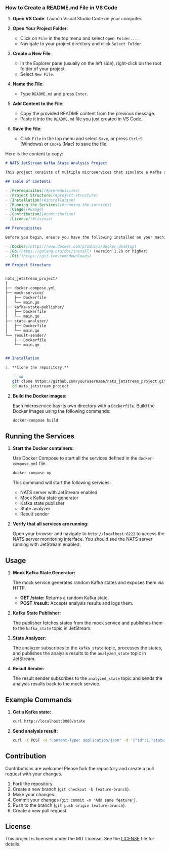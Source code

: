 ### How to Create a README.md File in VS Code

1. **Open VS Code**: Launch Visual Studio Code on your computer.

2. **Open Your Project Folder**:
   - Click on `File` in the top menu and select `Open Folder...`.
   - Navigate to your project directory and click `Select Folder`.

3. **Create a New File**:
   - In the Explorer pane (usually on the left side), right-click on the root folder of your project.
   - Select `New File`.

4. **Name the File**:
   - Type `README.md` and press `Enter`.

5. **Add Content to the File**:
   - Copy the provided README content from the previous message.
   - Paste it into the `README.md` file you just created in VS Code.

6. **Save the File**:
   - Click `File` in the top menu and select `Save`, or press `Ctrl+S` (Windows) or `Cmd+S` (Mac) to save the file.

Here is the content to copy:

```markdown
# NATS JetStream Kafka State Analysis Project

This project consists of multiple microservices that simulate a Kafka state monitoring and analysis system using NATS JetStream. The system includes a mock Kafka state generator, a publisher, an analyzer, and a result sender, all communicating through NATS JetStream.

## Table of Contents

- [Prerequisites](#prerequisites)
- [Project Structure](#project-structure)
- [Installation](#installation)
- [Running the Services](#running-the-services)
- [Usage](#usage)
- [Contribution](#contribution)
- [License](#license)

## Prerequisites

Before you begin, ensure you have the following installed on your machine:

- [Docker](https://www.docker.com/products/docker-desktop)
- [Go](https://golang.org/doc/install) (version 1.20 or higher)
- [Git](https://git-scm.com/downloads)

## Project Structure


nats_jetstream_project/
│
├── docker-compose.yml
├── mock-service/
│   ├── Dockerfile
│   └── main.go
├── kafka-state-publisher/
│   ├── Dockerfile
│   └── main.go
├── state-analyzer/
│   ├── Dockerfile
│   └── main.go
└── result-sender/
    ├── Dockerfile
    └── main.go


## Installation

1. **Clone the repository:**

   ```sh
   git clone https://github.com/yourusername/nats_jetstream_project.git
   cd nats_jetstream_project
   ```

2. **Build the Docker images:**

   Each microservice has its own directory with a `Dockerfile`. Build the Docker images using the following commands:

   ```sh
   docker-compose build
   ```

## Running the Services

1. **Start the Docker containers:**

   Use Docker Compose to start all the services defined in the `docker-compose.yml` file.

   ```sh
   docker-compose up
   ```

   This command will start the following services:
   - NATS server with JetStream enabled
   - Mock Kafka state generator
   - Kafka state publisher
   - State analyzer
   - Result sender

2. **Verify that all services are running:**

   Open your browser and navigate to `http://localhost:8222` to access the NATS server monitoring interface. You should see the NATS server running with JetStream enabled.

## Usage

1. **Mock Kafka State Generator:**

   The mock service generates random Kafka states and exposes them via HTTP.

   - **GET /state:** Returns a random Kafka state.
   - **POST /result:** Accepts analysis results and logs them.

2. **Kafka State Publisher:**

   The publisher fetches states from the mock service and publishes them to the `kafka_state` topic in JetStream.

3. **State Analyzer:**

   The analyzer subscribes to the `kafka_state` topic, processes the states, and publishes the analysis results to the `analyzed_state` topic in JetStream.

4. **Result Sender:**

   The result sender subscribes to the `analyzed_state` topic and sends the analysis results back to the mock service.

## Example Commands

1. **Get a Kafka state:**

   ```sh
   curl http://localhost:8080/state
   ```

2. **Send analysis result:**

   ```sh
   curl -X POST -H "Content-Type: application/json" -d '{"id":1,"status":"ok","message":"ok no changes needed"}' http://localhost:8080/result
   ```

## Contribution

Contributions are welcome! Please fork the repository and create a pull request with your changes.

1. Fork the repository.
2. Create a new branch (`git checkout -b feature-branch`).
3. Make your changes.
4. Commit your changes (`git commit -m 'Add some feature'`).
5. Push to the branch (`git push origin feature-branch`).
6. Create a new pull request.

## License

This project is licensed under the MIT License. See the [LICENSE](LICENSE) file for details.
```